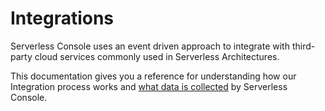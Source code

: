 <!--
title: Integrations
menuText: Integrations
description: Adding the AWS Integration
menuOrder: 4
-->

# Integrations

Serverless Console uses an event driven approach to integrate with third-party
cloud services commonly used in Serverless Architectures. 

This documentation gives you a reference for understanding how our Integration 
process works and [what data is collected](./data-sources-and-roles.md) by
Serverless Console. 
